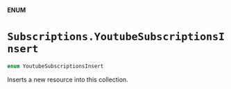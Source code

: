 **ENUM**

# `Subscriptions.YoutubeSubscriptionsInsert`

```swift
enum YoutubeSubscriptionsInsert
```

Inserts a new resource into this collection.
